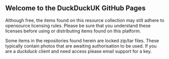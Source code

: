 ## Welcome to the DuckDuckUK GitHub Pages

Although free, the items found on this resource collection may still adhere to opensource licensing rules. Please be sure that you understand these licenses before using or distributing items found on this platform.

Some items in the repositories found herein are locked zip/tar files. These typically contain photos that are awaiting authorisation to be used. If you are a duckduck client and need access please email support for a key.
